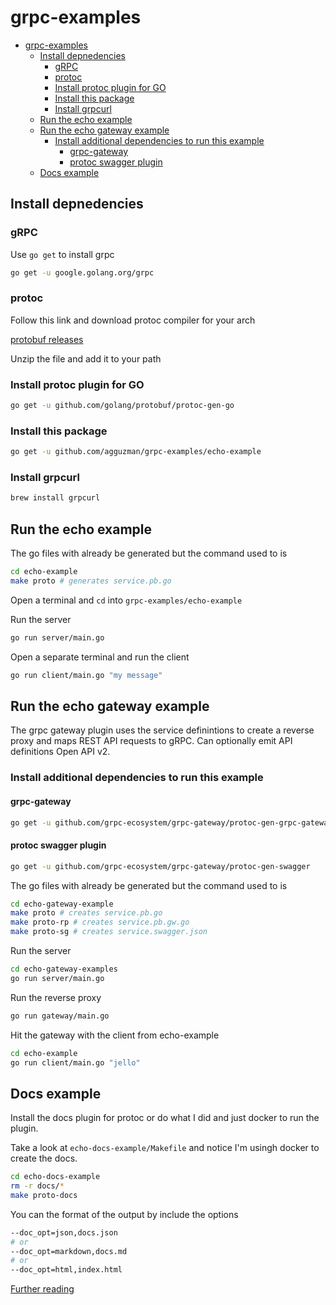 # grpc-examples

- [grpc-examples](#grpc-examples)
  - [Install depnedencies](#install-depnedencies)
    - [gRPC](#grpc)
    - [protoc](#protoc)
    - [Install protoc plugin for GO](#install-protoc-plugin-for-go)
    - [Install this package](#install-this-package)
    - [Install grpcurl](#install-grpcurl)
  - [Run the echo example](#run-the-echo-example)
  - [Run the echo gateway example](#run-the-echo-gateway-example)
    - [Install additional dependencies to run this example](#install-additional-dependencies-to-run-this-example)
      - [grpc-gateway](#grpc-gateway)
      - [protoc swagger plugin](#protoc-swagger-plugin)
  - [Docs example](#docs-example)

## Install depnedencies

### gRPC

Use `go get` to install grpc

```bash
go get -u google.golang.org/grpc
```

### protoc

Follow this link and download protoc compiler for your arch

[protobuf releases](https://github.com/google/protobuf/releases)

Unzip the file and add it to your path

### Install protoc plugin for GO

```bash
go get -u github.com/golang/protobuf/protoc-gen-go
```

### Install this package

```bash
go get -u github.com/agguzman/grpc-examples/echo-example
```

### Install grpcurl

```bash
brew install grpcurl
```

## Run the echo example

The go files with already be generated but the command used to is

```bash
cd echo-example
make proto # generates service.pb.go
```

Open a terminal and `cd` into `grpc-examples/echo-example`

Run the server

```bash
go run server/main.go
```

Open a separate terminal and run the client

```bash
go run client/main.go "my message"
```

## Run the echo gateway example

The grpc gateway plugin uses the service definintions to create a reverse proxy and maps REST API requests to gRPC. Can optionally emit API definitions Open API v2.

### Install additional dependencies to run this example

#### grpc-gateway

```bash
go get -u github.com/grpc-ecosystem/grpc-gateway/protoc-gen-grpc-gateway
```

#### protoc swagger plugin

```bash
go get -u github.com/grpc-ecosystem/grpc-gateway/protoc-gen-swagger
```

The go files with already be generated but the command used to is

```bash
cd echo-gateway-example
make proto # creates service.pb.go
make proto-rp # creates service.pb.gw.go
make proto-sg # creates service.swagger.json
```

Run the server

```bash
cd echo-gateway-examples
go run server/main.go
```

Run the reverse proxy

```bash
go run gateway/main.go
```

Hit the gateway with the client from echo-example

```bash
cd echo-example
go run client/main.go "jello"
```

## Docs example

Install the docs plugin for protoc or do what I did and just docker to run the plugin.

Take a look at `echo-docs-example/Makefile` and notice I'm usingh docker to create the docs.

```bash
cd echo-docs-example
rm -r docs/*
make proto-docs
```

You can the format of the output by include the options

```bash
--doc_opt=json,docs.json
# or
--doc_opt=markdown,docs.md
# or
--doc_opt=html,index.html
```

[Further reading](https://github.com/pseudomuto/protoc-gen-doc/)